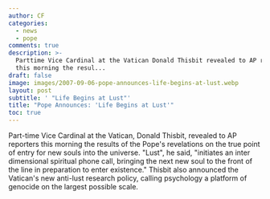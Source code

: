 ```yaml
---
author: CF
categories:
  - news
  - pope
comments: true
description: >-
  Parttime Vice Cardinal at the Vatican Donald Thisbit revealed to AP reporters
  this morning the resul...
draft: false
image: images/2007-09-06-pope-announces-life-begins-at-lust.webp
layout: post
subtitle: ' "Life Begins at Lust"'
title: "Pope Announces: 'Life Begins at Lust'"
toc: true
---
```

    
Part-time Vice Cardinal at the Vatican, Donald Thisbit, revealed to AP reporters this morning the results of the Pope's revelations on the true point of entry for new souls into the universe. "Lust", he said, "initiates an inter dimensional spiritual phone call, bringing the next new soul to the front of the line in preparation to enter existence." Thisbit also announced the Vatican's new anti-lust research policy, calling psychology a platform of genocide on the largest possible scale.    
